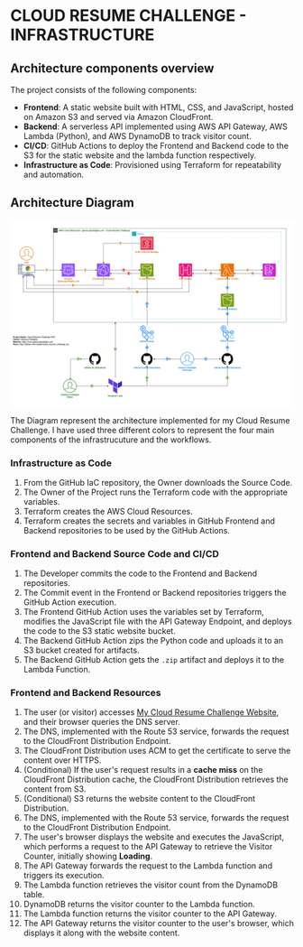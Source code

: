 # CLOUD RESUME CHALLENGE - INFRASTRUCTURE

## Architecture components overview

The project consists of the following components:

- **Frontend**: A static website built with HTML, CSS, and JavaScript, hosted on Amazon S3 and served via Amazon CloudFront.
- **Backend**: A serverless API implemented using AWS API Gateway, AWS Lambda (Python), and AWS DynamoDB to track visitor count.
- **CI/CD**: GitHub Actions to deploy the Frontend and Backend code to the S3 for the static website and the lambda function respectively.
- **Infrastructure as Code**: Provisioned using Terraform for repeatability and automation.

## Architecture Diagram

![Architecture-diagram](../images/cloud-resume-challenge-infrastructure-diagram.png)

The Diagram represent the architecture implemented for my Cloud Resume Challenge. 
I have used three different colors to represent the four main components of the infrastrucuture and the workflows.

### Infrastructure as Code

1. From the GitHub IaC repository, the Owner downloads the Source Code.  
2. The Owner of the Project runs the Terraform code with the appropriate variables.  
3. Terraform creates the AWS Cloud Resources.  
4. Terraform creates the secrets and variables in GitHub Frontend and Backend repositories to be used by the GitHub Actions.  

### Frontend and Backend Source Code and CI/CD  

1. The Developer commits the code to the Frontend and Backend repositories.  
2. The Commit event in the Frontend or Backend repositories triggers the GitHub Action execution.  
3. The Frontend GitHub Action uses the variables set by Terraform, modifies the JavaScript file with the API Gateway Endpoint, and deploys the code to the S3 static website bucket.  
4. The Backend GitHub Action zips the Python code and uploads it to an S3 bucket created for artifacts.  
5. The Backend GitHub Action gets the `.zip` artifact and deploys it to the Lambda Function.  

### Frontend and Backend Resources  

1. The user (or visitor) accesses [My Cloud Resume Challenge Website](https://gianlucapoddighe.com/), and their browser queries the DNS server.  
2. The DNS, implemented with the Route 53 service, forwards the request to the CloudFront Distribution Endpoint.  
3. The CloudFront Distribution uses ACM to get the certificate to serve the content over HTTPS.  
4. (Conditional) If the user's request results in a **cache miss** on the CloudFront Distribution cache, the CloudFront Distribution retrieves the content from S3.  
5. (Conditional) S3 returns the website content to the CloudFront Distribution.  
6. The DNS, implemented with the Route 53 service, forwards the request to the CloudFront Distribution Endpoint.  
7. The user's browser displays the website and executes the JavaScript, which performs a request to the API Gateway to retrieve the Visitor Counter, initially showing **Loading**.  
8. The API Gateway forwards the request to the Lambda function and triggers its execution.  
9. The Lambda function retrieves the visitor count from the DynamoDB table.  
10. DynamoDB returns the visitor counter to the Lambda function.  
11. The Lambda function returns the visitor counter to the API Gateway.  
12. The API Gateway returns the visitor counter to the user's browser, which displays it along with the website content.  